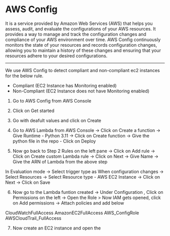 # AWS Config

It is a service provided by Amazon Web Services (AWS) that helps you assess, audit, and evaluate the configurations of your AWS resources. It provides a way to manage and track the configuration changes and compliance of your AWS environment over time. AWS Config continuously monitors the state of your resources and records configuration changes, allowing you to maintain a history of these changes and ensuring that your resources adhere to your desired configurations.

---
We use AWS Config to detect compliant and non-compliant ec2 instances for the below rule.

- Compliant (EC2 Instance has Monitoring enabled)
- Non-Compliant (EC2 Instance does not have Monitoring enabled)
  
1.  Go to AWS Config from AWS Console

2. Click on Get started

3. Go with deafult values and click on Create

4. Go to AWS Lambda from AWS Console -> Click on Create a function -> Give Runtime - Python 3.11 -> Click on Create function -> Give the python file in the repo - Click on Deploy 

5. Now go back to Step 2 Rules on the left pane -> Click on Add rule -> Click on Create custom Lambda rule -> Click on Next -> Give Name -> Give the ARN of Lambda from the above step

In Evaluation mode -> Select trigger type as When configuration changes -> Select Resources -> Select Resource type - AWS EC2 Instance -> Click on Next -> Click on Save


6. Now go to the Lambda funtion created -> Under Configuration , Click on Permissions on the left -> Open the Role > Now IAM gets opened, click on Add permissions -> Attach policies and add below

CloudWatchFullAccess
AmazonEC2FullAccess
AWS_ConfigRole
AWSCloudTrail_FullAccess


7. Now create an EC2 instance and open the 
